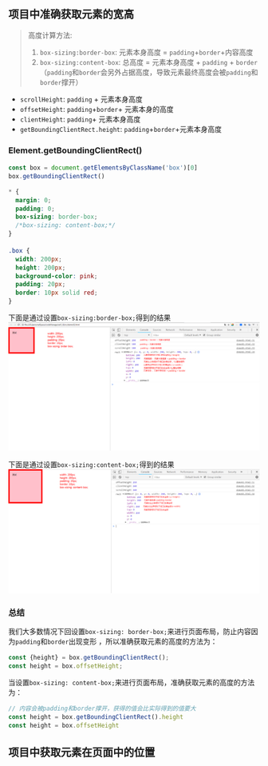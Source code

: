 ## 项目中准确获取元素的宽高
> 高度计算方法:
> 1. `box-sizing:border-box`: 元素本身高度 = `padding`+`border`+内容高度
> 2. `box-sizing:content-box`: 总高度 = 元素本身高度 + `padding` + `border`（`padding`和`border`会另外占据高度，导致元素最终高度会被`padding`和`border`撑开） 

* `scrollHeight`: `padding` + 元素本身高度 
* `offsetHeight`: `padding`+`border`+ 元素本身的高度
* `clientHeight`: `padding`+ 元素本身高度   
* `getBoundingClientRect.height`: `padding`+`border`+元素本身高度

### Element.getBoundingClientRect()
```js
const box = document.getElementsByClassName('box')[0]
box.getBoundingClientRect()
```
```css
* {
  margin: 0;
  padding: 0;
  box-sizing: border-box;
  /*box-sizing: content-box;*/
}

.box {
  width: 200px;
  height: 200px;
  background-color: pink;
  padding: 20px;
  border: 10px solid red;
}
```
下面是通过设置`box-sizing:border-box;`得到的结果  
![border-box](../../images/border-box-test.png)  

下面是通过设置`box-sizing:content-box;`得到的结果
![content-box](../../images/content-box-test.png)

### 总结
我们大多数情况下回设置`box-sizing: border-box;`来进行页面布局，防止内容因为`padding`和`border`出现变形
，所以准确获取元素的高度的方法为：
```js
const {height} = box.getBoundingClientRect();
const height = box.offsetHeight;
```

当设置`box-sizing: content-box;`来进行页面布局，准确获取元素的高度的方法为：  
```js
// 内容会被padding和border撑开，获得的值会比实际得到的值要大
const height = box.getBoundingClientRect().height
const height = box.offsetHeight
```
## 项目中获取元素在页面中的位置